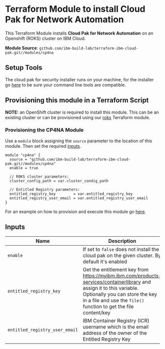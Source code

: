 # Terraform Module to install Cloud Pak for Network Automation

This Terraform Module installs **Cloud Pak for Network Automation** on an Openshift (ROKS) cluster on IBM Cloud.

**Module Source**: `github.com/ibm-build-lab/terraform-ibm-cloud-pak.git//modules/cp4na`

## Setup Tools

The cloud pak for security installer runs on your machine, for the installer go [here](https://www.ibm.com/docs/en/cloud-paks/cp-security/1.6.0?topic=tasks-installing-developer-tools) to be sure your command line tools are compatible.

## Provisioning this module in a Terraform Script

**NOTE:** an OpenShift cluster is required to install this module. This can be an existing cluster or can be provisioned using our [roks](https://github.com/ibm-build-lab/terraform-ibm-cloud-pak/tree/main/modules/roks) Terraform module.


### Provisioning the CP4NA Module

Use a `module` block assigning the `source` parameter to the location of this module. Then set the required [inputs](#input-variables).

```hcl
module "cp4na" {
  source = "github.com/ibm-build-lab/terraform-ibm-cloud-pak.git//modules/cp4na"
  enable = true

  // ROKS cluster parameters:
  cluster_config_path = var.cluster_condig_path

  // Entitled Registry parameters:
  entitled_registry_key        = var.entitled_registry_key
  entitled_registry_user_email = var.entitled_registry_user_email
}
```

For an example on how to provision and execute this module go [here](./example).


## Inputs

| Name                               | Description                                                                                                                                                                                                                | Default                     | Required |
| ---------------------------------- | -------------------------------------------------------------------------------------------------------------------------------------------------------------------------------------------------------------------------- | --------------------------- | -------- |
| `enable`                           | If set to `false` does not install the cloud pak on the given cluster. By default it's enabled                                                                                                                        | `true`                      | No       |
| `entitled_registry_key`            | Get the entitlement key from https://myibm.ibm.com/products-services/containerlibrary and assign it to this variable. Optionally you can store the key in a file and use the `file()` function to get the file content/key |                             | Yes      |
| `entitled_registry_user_email`     | IBM Container Registry (ICR) username which is the email address of the owner of the Entitled Registry Key                                                                                                                 |                             | Yes      
